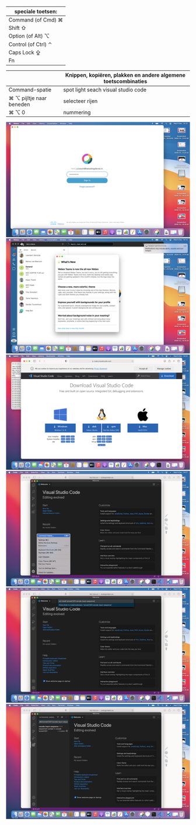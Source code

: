 

|speciale toetsen:|
|--------|
|Command (of Cmd) ⌘|
|Shift ⇧|
|Option (of Alt) ⌥|
|Control (of Ctrl) ⌃|
|Caps Lock ⇪|
|Fn|

|          |Knippen, kopiëren, plakken en andere algemene toetscombinaties|
|--------|--------------------------------------------------|
|Command-spatie |spot light seach visual studio code  |
|⌘ ⌥  pijltje naar beneden|selecteer rijen|
|⌘ ⌥  0 |<start> nummering|

![osx](..//pictures/webex_install_20201212_07.png)
![osx](..//pictures/webex_install_20201212_08.png)
![osx](..//pictures/webex_install_20201212_09.png)
![osx](..//pictures/webex_install_20201212_10.png)
![osx](..//pictures/webex_install_20201212_11.png)
![osx](..//pictures/webex_install_20201212_12.png)
